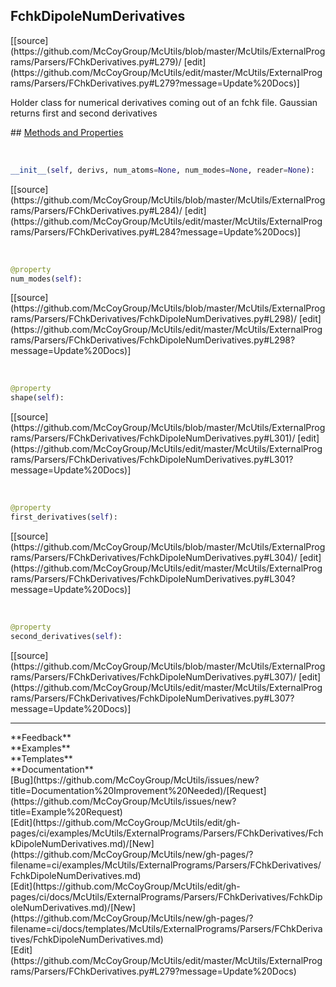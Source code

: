 ## <a id="McUtils.ExternalPrograms.Parsers.FChkDerivatives.FchkDipoleNumDerivatives">FchkDipoleNumDerivatives</a> 

<div class="docs-source-link" markdown="1">
[[source](https://github.com/McCoyGroup/McUtils/blob/master/McUtils/ExternalPrograms/Parsers/FChkDerivatives.py#L279)/
[edit](https://github.com/McCoyGroup/McUtils/edit/master/McUtils/ExternalPrograms/Parsers/FChkDerivatives.py#L279?message=Update%20Docs)]
</div>

Holder class for numerical derivatives coming out of an fchk file.
Gaussian returns first and second derivatives







<div class="collapsible-section">
 <div class="collapsible-section collapsible-section-header" markdown="1">
## <a class="collapse-link" data-toggle="collapse" href="#methods" markdown="1"> Methods and Properties</a> <a class="float-right" data-toggle="collapse" href="#methods"><i class="fa fa-chevron-down"></i></a>
 </div>
 <div class="collapsible-section collapsible-section-body collapse show" id="methods" markdown="1">
 
<a id="McUtils.ExternalPrograms.Parsers.FChkDerivatives.FchkDipoleNumDerivatives.__init__" class="docs-object-method">&nbsp;</a> 
```python
__init__(self, derivs, num_atoms=None, num_modes=None, reader=None): 
```
<div class="docs-source-link" markdown="1">
[[source](https://github.com/McCoyGroup/McUtils/blob/master/McUtils/ExternalPrograms/Parsers/FChkDerivatives.py#L284)/
[edit](https://github.com/McCoyGroup/McUtils/edit/master/McUtils/ExternalPrograms/Parsers/FChkDerivatives.py#L284?message=Update%20Docs)]
</div>


<a id="McUtils.ExternalPrograms.Parsers.FChkDerivatives.FchkDipoleNumDerivatives.num_modes" class="docs-object-method">&nbsp;</a> 
```python
@property
num_modes(self): 
```
<div class="docs-source-link" markdown="1">
[[source](https://github.com/McCoyGroup/McUtils/blob/master/McUtils/ExternalPrograms/Parsers/FChkDerivatives/FchkDipoleNumDerivatives.py#L298)/
[edit](https://github.com/McCoyGroup/McUtils/edit/master/McUtils/ExternalPrograms/Parsers/FChkDerivatives/FchkDipoleNumDerivatives.py#L298?message=Update%20Docs)]
</div>


<a id="McUtils.ExternalPrograms.Parsers.FChkDerivatives.FchkDipoleNumDerivatives.shape" class="docs-object-method">&nbsp;</a> 
```python
@property
shape(self): 
```
<div class="docs-source-link" markdown="1">
[[source](https://github.com/McCoyGroup/McUtils/blob/master/McUtils/ExternalPrograms/Parsers/FChkDerivatives/FchkDipoleNumDerivatives.py#L301)/
[edit](https://github.com/McCoyGroup/McUtils/edit/master/McUtils/ExternalPrograms/Parsers/FChkDerivatives/FchkDipoleNumDerivatives.py#L301?message=Update%20Docs)]
</div>


<a id="McUtils.ExternalPrograms.Parsers.FChkDerivatives.FchkDipoleNumDerivatives.first_derivatives" class="docs-object-method">&nbsp;</a> 
```python
@property
first_derivatives(self): 
```
<div class="docs-source-link" markdown="1">
[[source](https://github.com/McCoyGroup/McUtils/blob/master/McUtils/ExternalPrograms/Parsers/FChkDerivatives/FchkDipoleNumDerivatives.py#L304)/
[edit](https://github.com/McCoyGroup/McUtils/edit/master/McUtils/ExternalPrograms/Parsers/FChkDerivatives/FchkDipoleNumDerivatives.py#L304?message=Update%20Docs)]
</div>


<a id="McUtils.ExternalPrograms.Parsers.FChkDerivatives.FchkDipoleNumDerivatives.second_derivatives" class="docs-object-method">&nbsp;</a> 
```python
@property
second_derivatives(self): 
```
<div class="docs-source-link" markdown="1">
[[source](https://github.com/McCoyGroup/McUtils/blob/master/McUtils/ExternalPrograms/Parsers/FChkDerivatives/FchkDipoleNumDerivatives.py#L307)/
[edit](https://github.com/McCoyGroup/McUtils/edit/master/McUtils/ExternalPrograms/Parsers/FChkDerivatives/FchkDipoleNumDerivatives.py#L307?message=Update%20Docs)]
</div>
 </div>
</div>












---


<div markdown="1" class="text-secondary">
<div class="container">
  <div class="row">
   <div class="col" markdown="1">
**Feedback**   
</div>
   <div class="col" markdown="1">
**Examples**   
</div>
   <div class="col" markdown="1">
**Templates**   
</div>
   <div class="col" markdown="1">
**Documentation**   
</div>
   <div class="col" markdown="1">
   
</div>
   <div class="col" markdown="1">
   
</div>
   <div class="col" markdown="1">
   
</div>
</div>
  <div class="row">
   <div class="col" markdown="1">
[Bug](https://github.com/McCoyGroup/McUtils/issues/new?title=Documentation%20Improvement%20Needed)/[Request](https://github.com/McCoyGroup/McUtils/issues/new?title=Example%20Request)   
</div>
   <div class="col" markdown="1">
[Edit](https://github.com/McCoyGroup/McUtils/edit/gh-pages/ci/examples/McUtils/ExternalPrograms/Parsers/FChkDerivatives/FchkDipoleNumDerivatives.md)/[New](https://github.com/McCoyGroup/McUtils/new/gh-pages/?filename=ci/examples/McUtils/ExternalPrograms/Parsers/FChkDerivatives/FchkDipoleNumDerivatives.md)   
</div>
   <div class="col" markdown="1">
[Edit](https://github.com/McCoyGroup/McUtils/edit/gh-pages/ci/docs/McUtils/ExternalPrograms/Parsers/FChkDerivatives/FchkDipoleNumDerivatives.md)/[New](https://github.com/McCoyGroup/McUtils/new/gh-pages/?filename=ci/docs/templates/McUtils/ExternalPrograms/Parsers/FChkDerivatives/FchkDipoleNumDerivatives.md)   
</div>
   <div class="col" markdown="1">
[Edit](https://github.com/McCoyGroup/McUtils/edit/master/McUtils/ExternalPrograms/Parsers/FChkDerivatives.py#L279?message=Update%20Docs)   
</div>
   <div class="col" markdown="1">
   
</div>
   <div class="col" markdown="1">
   
</div>
   <div class="col" markdown="1">
   
</div>
</div>
</div>
</div>